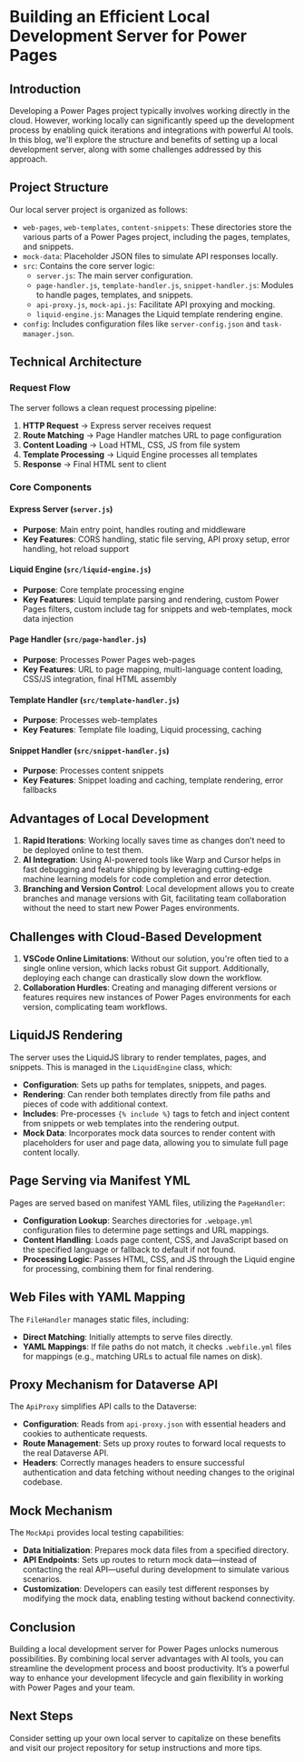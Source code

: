 # Building an Efficient Local Development Server for Power Pages

## Introduction
Developing a Power Pages project typically involves working directly in the cloud. However, working locally can significantly speed up the development process by enabling quick iterations and integrations with powerful AI tools. In this blog, we'll explore the structure and benefits of setting up a local development server, along with some challenges addressed by this approach.

## Project Structure
Our local server project is organized as follows:

- `web-pages`, `web-templates`, `content-snippets`: These directories store the various parts of a Power Pages project, including the pages, templates, and snippets.
- `mock-data`: Placeholder JSON files to simulate API responses locally.
- `src`: Contains the core server logic:
  - `server.js`: The main server configuration.
  - `page-handler.js`, `template-handler.js`, `snippet-handler.js`: Modules to handle pages, templates, and snippets.
  - `api-proxy.js`, `mock-api.js`: Facilitate API proxying and mocking.
  - `liquid-engine.js`: Manages the Liquid template rendering engine.
- `config`: Includes configuration files like `server-config.json` and `task-manager.json`.

## Technical Architecture

### Request Flow
The server follows a clean request processing pipeline:

1. **HTTP Request** → Express server receives request
2. **Route Matching** → Page Handler matches URL to page configuration
3. **Content Loading** → Load HTML, CSS, JS from file system
4. **Template Processing** → Liquid Engine processes all templates
5. **Response** → Final HTML sent to client

### Core Components

#### Express Server (`server.js`)
- **Purpose**: Main entry point, handles routing and middleware
- **Key Features**: CORS handling, static file serving, API proxy setup, error handling, hot reload support

#### Liquid Engine (`src/liquid-engine.js`)
- **Purpose**: Core template processing engine
- **Key Features**: Liquid template parsing and rendering, custom Power Pages filters, custom include tag for snippets and web-templates, mock data injection

#### Page Handler (`src/page-handler.js`)
- **Purpose**: Processes Power Pages web-pages
- **Key Features**: URL to page mapping, multi-language content loading, CSS/JS integration, final HTML assembly

#### Template Handler (`src/template-handler.js`)
- **Purpose**: Processes web-templates
- **Key Features**: Template file loading, Liquid processing, caching

#### Snippet Handler (`src/snippet-handler.js`)
- **Purpose**: Processes content snippets
- **Key Features**: Snippet loading and caching, template rendering, error fallbacks

## Advantages of Local Development
1. **Rapid Iterations**: Working locally saves time as changes don’t need to be deployed online to test them.
2. **AI Integration**: Using AI-powered tools like Warp and Cursor helps in fast debugging and feature shipping by leveraging cutting-edge machine learning models for code completion and error detection.
3. **Branching and Version Control**: Local development allows you to create branches and manage versions with Git, facilitating team collaboration without the need to start new Power Pages environments.

## Challenges with Cloud-Based Development
1. **VSCode Online Limitations**: Without our solution, you're often tied to a single online version, which lacks robust Git support. Additionally, deploying each change can drastically slow down the workflow.
2. **Collaboration Hurdles**: Creating and managing different versions or features requires new instances of Power Pages environments for each version, complicating team workflows.

## LiquidJS Rendering
The server uses the LiquidJS library to render templates, pages, and snippets. This is managed in the `LiquidEngine` class, which:

- **Configuration**: Sets up paths for templates, snippets, and pages.
- **Rendering**: Can render both templates directly from file paths and pieces of code with additional context.
- **Includes**: Pre-processes `{% include %}` tags to fetch and inject content from snippets or web templates into the rendering output.
- **Mock Data**: Incorporates mock data sources to render content with placeholders for user and page data, allowing you to simulate full page content locally.
  
## Page Serving via Manifest YML
Pages are served based on manifest YAML files, utilizing the `PageHandler`:

- **Configuration Lookup**: Searches directories for `.webpage.yml` configuration files to determine page settings and URL mappings.
- **Content Handling**: Loads page content, CSS, and JavaScript based on the specified language or fallback to default if not found.
- **Processing Logic**: Passes HTML, CSS, and JS through the Liquid engine for processing, combining them for final rendering.

## Web Files with YAML Mapping
The `FileHandler` manages static files, including:

- **Direct Matching**: Initially attempts to serve files directly.
- **YAML Mappings**: If file paths do not match, it checks `.webfile.yml` files for mappings (e.g., matching URLs to actual file names on disk).

## Proxy Mechanism for Dataverse API
The `ApiProxy` simplifies API calls to the Dataverse:

- **Configuration**: Reads from `api-proxy.json` with essential headers and cookies to authenticate requests.
- **Route Management**: Sets up proxy routes to forward local requests to the real Dataverse API.
- **Headers**: Correctly manages headers to ensure successful authentication and data fetching without needing changes to the original codebase.

## Mock Mechanism
The `MockApi` provides local testing capabilities:

- **Data Initialization**: Prepares mock data files from a specified directory.
- **API Endpoints**: Sets up routes to return mock data—instead of contacting the real API—useful during development to simulate various scenarios.
- **Customization**: Developers can easily test different responses by modifying the mock data, enabling testing without backend connectivity.

## Conclusion
Building a local development server for Power Pages unlocks numerous possibilities. By combining local server advantages with AI tools, you can streamline the development process and boost productivity. It’s a powerful way to enhance your development lifecycle and gain flexibility in working with Power Pages and your team.

## Next Steps
Consider setting up your own local server to capitalize on these benefits and visit our project repository for setup instructions and more tips.

